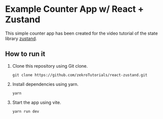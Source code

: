 # Example Counter App w/ React + Zustand

This simple counter app has been created for the video tutorial of the state library [zustand](https://github.com/pmndrs/zustand).

## How to run it

1. Clone this repository using Git clone.
   ```
   git clone https://github.com/zekroTutorials/react-zustand.git
   ```

2. Install dependencies using yarn.
   ```
   yarn
   ```

3. Start the app using vite.
   ```
   yarn run dev
   ```